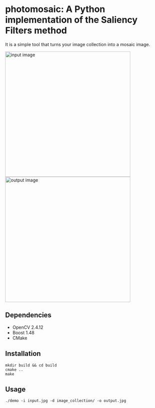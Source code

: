 # photomosaic: A Python implementation of the Saliency Filters method

It is a simple tool that turns your image collection into a mosaic image.

<div>
<img src="https://dl.dropboxusercontent.com/u/16018128/input.jpg"
alt="input image" width=400px></img>
<img src="https://dl.dropboxusercontent.com/u/16018128/output.jpg"
alt="output image" width=400px></img>
</div>

## Dependencies

- OpenCV 2.4.12
- Boost 1.48
- CMake

## Installation

```
mkdir build && cd build
cmake ..
make
```

## Usage

```
./demo -i input.jpg -d image_collection/ -o output.jpg
```
